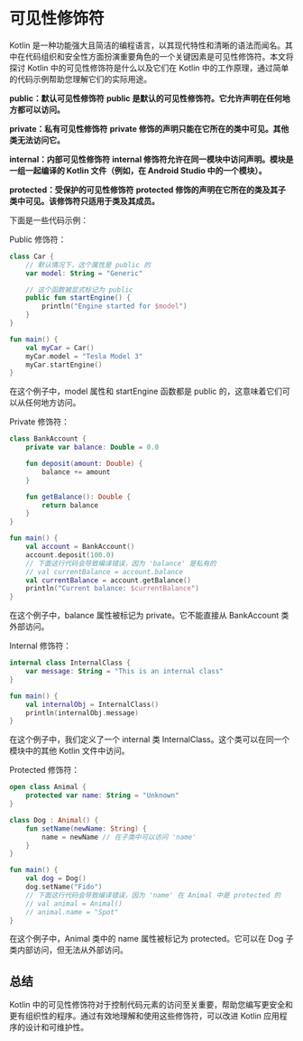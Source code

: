 # 可见性修饰符

Kotlin 是一种功能强大且简洁的编程语言，以其现代特性和清晰的语法而闻名。其中在代码组织和安全性方面扮演重要角色的一个关键因素是可见性修饰符。本文将探讨 Kotlin 中的可见性修饰符是什么以及它们在 Kotlin 中的工作原理，通过简单的代码示例帮助您理解它们的实际用途。

**public：默认可见性修饰符**
**public 是默认的可见性修饰符。它允许声明在任何地方都可以访问。**

**private：私有可见性修饰符**
**private 修饰的声明只能在它所在的类中可见。其他类无法访问它。**

**internal：内部可见性修饰符**
**internal 修饰符允许在同一模块中访问声明。模块是一组一起编译的 Kotlin 文件（例如，在 Android Studio 中的一个模块）。**

**protected：受保护的可见性修饰符**
**protected 修饰的声明在它所在的类及其子类中可见。该修饰符只适用于类及其成员。**

下面是一些代码示例：

Public 修饰符：

``` kotlin
class Car {
    // 默认情况下，这个属性是 public 的
    var model: String = "Generic"

    // 这个函数被显式标记为 public
    public fun startEngine() {
        println("Engine started for $model")
    }
}

fun main() {
    val myCar = Car()
    myCar.model = "Tesla Model 3"
    myCar.startEngine()
}
```

在这个例子中，model 属性和 startEngine 函数都是 public 的，这意味着它们可以从任何地方访问。

Private 修饰符：
``` kotlin
class BankAccount {
    private var balance: Double = 0.0

    fun deposit(amount: Double) {
        balance += amount
    }

    fun getBalance(): Double {
        return balance
    }
}

fun main() {
    val account = BankAccount()
    account.deposit(100.0)
    // 下面这行代码会导致编译错误，因为 'balance' 是私有的
    // val currentBalance = account.balance
    val currentBalance = account.getBalance()
    println("Current balance: $currentBalance")
}
```

在这个例子中，balance 属性被标记为 private。它不能直接从 BankAccount 类外部访问。

Internal 修饰符：
``` kotlin
internal class InternalClass {
    var message: String = "This is an internal class"
}

fun main() {
    val internalObj = InternalClass()
    println(internalObj.message)
}
```

在这个例子中，我们定义了一个 internal 类 InternalClass。这个类可以在同一个模块中的其他 Kotlin 文件中访问。

Protected 修饰符：

``` kotlin
open class Animal {
    protected var name: String = "Unknown"
}

class Dog : Animal() {
    fun setName(newName: String) {
        name = newName // 在子类中可以访问 'name'
    }
}

fun main() {
    val dog = Dog()
    dog.setName("Fido")
    // 下面这行代码会导致编译错误，因为 'name' 在 Animal 中是 protected 的
    // val animal = Animal()
    // animal.name = "Spot"
}
```

在这个例子中，Animal 类中的 name 属性被标记为 protected。它可以在 Dog 子类内部访问，但无法从外部访问。

## 总结
Kotlin 中的可见性修饰符对于控制代码元素的访问至关重要，帮助您编写更安全和更有组织性的程序。通过有效地理解和使用这些修饰符，可以改进 Kotlin 应用程序的设计和可维护性。

